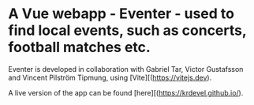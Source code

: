 # A Vue webapp - Eventer - used to find local events, such as concerts, football matches etc.
Eventer is developed in collaboration with Gabriel Tar, Victor Gustafsson and Vincent Pilström Tipmung, using  [Vite][(https://vitejs.dev).

A live version of the app can be found [here][(https://krdevel.github.io/).
